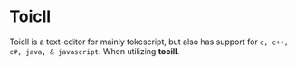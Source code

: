 # Toicll
Toicll is a text-editor for mainly tokescript, but also has support for `c, c++, c#, java, & javascript`. When utilizing **tocill**.
